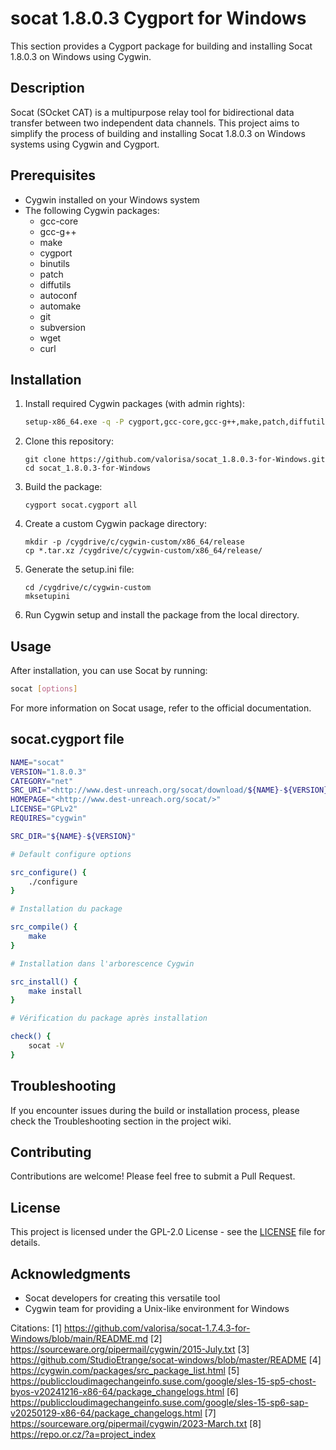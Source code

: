 # socat 1.8.0.3 Cygport for Windows

This section provides a Cygport package for building and installing Socat 1.8.0.3 on Windows using Cygwin.

## Description

Socat (SOcket CAT) is a multipurpose relay tool for bidirectional data transfer between two independent data channels. This project aims to simplify the process of building and installing Socat 1.8.0.3 on Windows systems using Cygwin and Cygport.

## Prerequisites

- Cygwin installed on your Windows system
- The following Cygwin packages:
  - gcc-core
  - gcc-g++
  - make
  - cygport
  - binutils
  - patch
  - diffutils
  - autoconf
  - automake
  - git
  - subversion
  - wget
  - curl

## Installation

1. Install required Cygwin packages (with admin rights):

   ```bash
   setup-x86_64.exe -q -P cygport,gcc-core,gcc-g++,make,patch,diffutils,binutils,autoconf,automake,git,subversion,wget,curl
   ```

2. Clone this repository:

   ```console
   git clone https://github.com/valorisa/socat_1.8.0.3-for-Windows.git
   cd socat_1.8.0.3-for-Windows
   ```

3. Build the package:

   ```console
   cygport socat.cygport all
   ```

4. Create a custom Cygwin package directory:

   ```console
   mkdir -p /cygdrive/c/cygwin-custom/x86_64/release
   cp *.tar.xz /cygdrive/c/cygwin-custom/x86_64/release/
   ```

5. Generate the setup.ini file:

   ```console
   cd /cygdrive/c/cygwin-custom
   mksetupini
   ```

6. Run Cygwin setup and install the package from the local directory.

## Usage

After installation, you can use Socat by running:

```bash
socat [options]
```

For more information on Socat usage, refer to the official documentation.

## socat.cygport file

```bash
NAME="socat"
VERSION="1.8.0.3"
CATEGORY="net"
SRC_URI="<http://www.dest-unreach.org/socat/download/${NAME}-${VERSION}.tar.gz>"
HOMEPAGE="<http://www.dest-unreach.org/socat/>"
LICENSE="GPLv2"
REQUIRES="cygwin"

SRC_DIR="${NAME}-${VERSION}"

# Default configure options

src_configure() {
    ./configure
}

# Installation du package

src_compile() {
    make
}

# Installation dans l'arborescence Cygwin

src_install() {
    make install
}

# Vérification du package après installation

check() {
    socat -V
}
```

## Troubleshooting

If you encounter issues during the build or installation process, please check the Troubleshooting section in the project wiki.

## Contributing

Contributions are welcome! Please feel free to submit a Pull Request.

## License

This project is licensed under the GPL-2.0 License - see the [LICENSE](LICENSE) file for details.

## Acknowledgments

- Socat developers for creating this versatile tool
- Cygwin team for providing a Unix-like environment for Windows

Citations:
[1] <https://github.com/valorisa/socat-1.7.4.3-for-Windows/blob/main/README.md>
[2] <https://sourceware.org/pipermail/cygwin/2015-July.txt>
[3] <https://github.com/StudioEtrange/socat-windows/blob/master/README>
[4] <https://cygwin.com/packages/src_package_list.html>
[5] <https://publiccloudimagechangeinfo.suse.com/google/sles-15-sp5-chost-byos-v20241216-x86-64/package_changelogs.html>
[6] <https://publiccloudimagechangeinfo.suse.com/google/sles-15-sp6-sap-v20250129-x86-64/package_changelogs.html>
[7] <https://sourceware.org/pipermail/cygwin/2023-March.txt>
[8] <https://repo.or.cz/?a=project_index>
